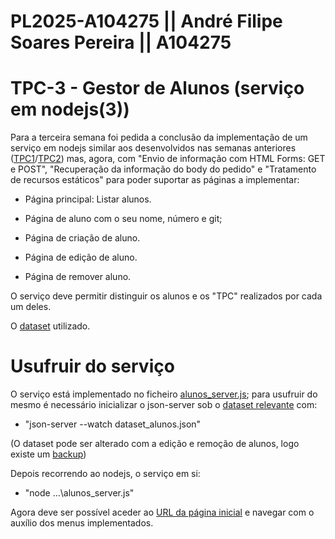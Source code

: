 # PL2025-A104275 ||  André Filipe Soares Pereira || A104275
# TPC-3 - Gestor de Alunos (serviço em nodejs(3))


Para a terceira semana foi pedida a conclusão da implementação de um serviço em nodejs similar aos desenvolvidos nas semanas anteriores ([TPC1](https://github.com/AndrePereira123/EngWeb2025-A104275/tree/main/TPC1)/[TPC2](https://github.com/AndrePereira123/EngWeb2025-A104275/tree/main/TPC2)) mas, agora, com "Envio de informação com HTML Forms: GET e POST", "Recuperação da informação do body do pedido" e 
"Tratamento de recursos estáticos" para poder suportar as páginas a implementar:

- Página principal: Listar alunos.

- Página de aluno com o seu nome, número e git;

- Página de criação de aluno.

- Página de edição de aluno.

- Página de remover aluno.

O serviço deve permitir distinguir os alunos e os "TPC" realizados por cada um deles.

O [dataset](https://github.com/AndrePereira123/EngWeb2025-A104275/blob/main/TPC2/dataset.json) utilizado.


# Usufruir do serviço

O serviço está implementado no ficheiro [alunos_server.js](https://github.com/AndrePereira123/EngWeb2025-A104275/blob/main/TPC3/alunos_server.js); para usufruir do mesmo é necessário inicializar o json-server sob o [dataset relevante](https://github.com/AndrePereira123/EngWeb2025-A104275/blob/main/TPC3/dataset_alunos.json) com: 
 - "json-server --watch dataset_alunos.json" 

(O dataset pode ser alterado com a edição e remoção de alunos, logo existe um [backup](https://github.com/AndrePereira123/EngWeb2025-A104275/blob/main/TPC3/dataset_preservado)) 


Depois recorrendo ao nodejs, o serviço em si:
 - "node ...\alunos_server.js" 

Agora deve ser possível aceder ao [URL da página inicial](http://localhost:7777/) e navegar com o auxílio dos menus implementados.

